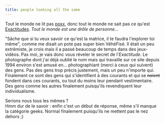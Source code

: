 ```yaml
---
title: people looking all the same
---
```


Tout le monde ne lit pas [poxx](http://www.poxx.net), donc tout le monde ne
sait pas ce qu'est [Exactitudes](http://www.exactitudes.com/). _Tout le monde
est une drôle de personne..._

"Sâche que si tu veux savoir ce qu'est la matrice, il te faudra l'explorer toi
même", comme me disait un pote pas super bien VéhéFisé. Il était un peu
extrêmiste, je crois mais il a passé beaucoup de temps dans des jeux-vidéos.
Pas moi, je vais donc vous réveler le secret de l'_Exactitude_. Le photographe
dont j'ai déjà oublié le nom mais qui travaille sur ce site depuis 1994
environ s'est amusé en... photographiant (merci à ceux qui suivent) des gens.
Pas des gens trop précis justement, mais un peu n'importe qui. Finalement ce
sont des gens qui s'identifient à des courants et qui se <s>noient</s> fondent
dans ces courants, ou tout du moins leur pendant vestimentaire. Des gens comme
les autres finalement puisqu'ils revendiquent leur individualisme.

Serions nous tous les mêmes ?  
Hmm dur de le savoir : enfin c'est un début de réponse, même s'il manque la
catégorie geeks. Normal finalement puisqu'ils ne mettent pas le nez dehors ;)

